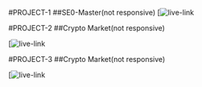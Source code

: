 #PROJECT-1
##SE0-Master(not responsive)
[![live-link](https://rococo-mooncake-ac516d.netlify.app)


#PROJECT-2
##Crypto Market(not responsive)

[![live-link](https://courageous-faun-920eb7.netlify.app)

#PROJECT-3
##Crypto Market(not responsive)

[![live-link](https://stately-gelato-d765e6.netlify.app)






